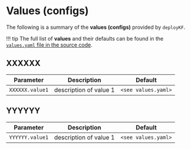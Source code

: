 # Values (configs)

The following is a summary of the __values (configs)__ provided by `deployKF`.

!!! tip
    The full list of __values__ and their defaults can be found in the [`values.yaml` file in the source code](https://github.com/deployKF/deployKF/blob/main/values.yaml).

## XXXXXX

| Parameter       | Description            | Default             |
|-----------------|------------------------|---------------------|
| `XXXXXX.value1` | description of value 1 | `<see values.yaml>` |

## YYYYYY

| Parameter       | Description            | Default             |
|-----------------|------------------------|---------------------|
| `YYYYYY.value1` | description of value 1 | `<see values.yaml>` |

